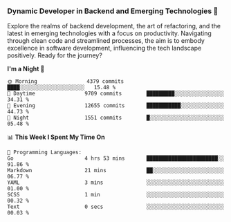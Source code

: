 ### Dynamic Developer in Backend and Emerging Technologies 🚀 

Explore the realms of backend development, the art of refactoring, and the latest in emerging technologies with a focus on productivity. Navigating through clean code and streamlined processes, the aim is to embody excellence in software development, influencing the tech landscape positively. Ready for the journey?

<!--START_SECTION:waka-->
**I'm a Night 🦉** 

```text
🌞 Morning                4379 commits        ████░░░░░░░░░░░░░░░░░░░░░   15.48 % 
🌆 Daytime                9709 commits        █████████░░░░░░░░░░░░░░░░   34.31 % 
🌃 Evening                12655 commits       ███████████░░░░░░░░░░░░░░   44.73 % 
🌙 Night                  1551 commits        █░░░░░░░░░░░░░░░░░░░░░░░░   05.48 % 
```


📊 **This Week I Spent My Time On** 

```text
💬 Programming Languages: 
Go                       4 hrs 53 mins       ███████████████████████░░   91.86 % 
Markdown                 21 mins             ██░░░░░░░░░░░░░░░░░░░░░░░   06.77 % 
YAML                     3 mins              ░░░░░░░░░░░░░░░░░░░░░░░░░   01.00 % 
SCSS                     1 min               ░░░░░░░░░░░░░░░░░░░░░░░░░   00.32 % 
Text                     0 secs              ░░░░░░░░░░░░░░░░░░░░░░░░░   00.03 % 
```


<!--END_SECTION:waka-->
